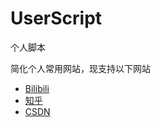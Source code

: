 # UserScript

个人脚本

简化个人常用网站，现支持以下网站

-   [Bilibili](https://greasyfork.org/zh-CN/scripts/444746)
-   [知乎](https://greasyfork.org/zh-CN/scripts/443919)
-   [CSDN](https://greasyfork.org/zh-CN/scripts/468655)
